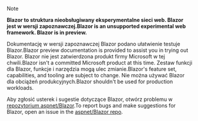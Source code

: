 > [!NOTE]
> <span data-ttu-id="66f4c-101">**Blazor to struktura nieobsługiwany eksperymentalne sieci web. Blazor jest w wersji zapoznawczej.**</span><span class="sxs-lookup"><span data-stu-id="66f4c-101">**Blazor is an unsupported experimental web framework. Blazor is in preview.**</span></span>
>
> <span data-ttu-id="66f4c-102">Dokumentację w wersji zapoznawczej Blazor podano ułatwienie testuje Blazor.</span><span class="sxs-lookup"><span data-stu-id="66f4c-102">Blazor preview documentation is provided to assist you in trying out Blazor.</span></span> <span data-ttu-id="66f4c-103">Blazor nie jest zatwierdzona produkt firmy Microsoft w tej chwili.</span><span class="sxs-lookup"><span data-stu-id="66f4c-103">Blazor isn't a committed Microsoft product at this time.</span></span> <span data-ttu-id="66f4c-104">Zestaw funkcji dla Blazor, funkcje i narzędzia mogą ulec zmianie.</span><span class="sxs-lookup"><span data-stu-id="66f4c-104">Blazor's feature set, capabilities, and tooling are subject to change.</span></span> <span data-ttu-id="66f4c-105">Nie można używać Blazor dla obciążeń produkcyjnych.</span><span class="sxs-lookup"><span data-stu-id="66f4c-105">Blazor shouldn't be used for production workloads.</span></span>
>
> <span data-ttu-id="66f4c-106">Aby zgłosić usterek i sugestie dotyczące Blazor, otwórz problemu w [repozytorium aspnet/Blazor](https://github.com/aspnet/Blazor/issues/new).</span><span class="sxs-lookup"><span data-stu-id="66f4c-106">To report bugs and make suggestions for Blazor, open an issue in the [aspnet/Blazor repo](https://github.com/aspnet/Blazor/issues/new).</span></span>
